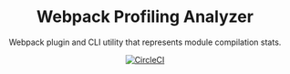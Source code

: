 <div align="center">
  <h1>Webpack Profiling Analyzer</h1>
</div>

<div align="center">
  <p>Webpack plugin and CLI utility that represents module compilation stats.</p>

  [![CircleCI](https://circleci.com/gh/umijs/umi-webpack-profiling-analyzer/tree/master.svg?style=svg)](https://circleci.com/gh/umijs/umi-webpack-profiling-analyzer/tree/master)
</div>
